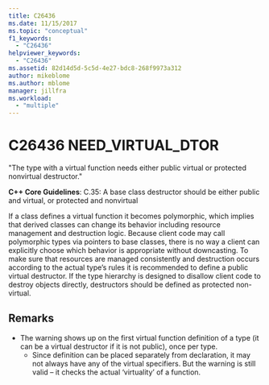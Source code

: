 ```yaml
---
title: C26436
ms.date: 11/15/2017
ms.topic: "conceptual"
f1_keywords:
  - "C26436"
helpviewer_keywords:
  - "C26436"
ms.assetid: 82d14d5d-5c5d-4e27-bdc8-268f9973a312
author: mikeblome
ms.author: mblome
manager: jillfra
ms.workload:
  - "multiple"
---
```

# C26436 NEED_VIRTUAL_DTOR
"The type with a virtual function needs either public virtual or protected nonvirtual destructor."

**C++ Core Guidelines**:
C.35: A base class destructor should be either public and virtual, or protected and nonvirtual

If a class defines a virtual function it becomes polymorphic, which implies that derived classes can change its behavior including resource management and destruction logic. Because client code may call polymorphic types via pointers to base classes, there is no way a client can explicitly choose which behavior is appropriate without downcasting. To make sure that resources are managed consistently and destruction occurs according to the actual type’s rules it is recommended to define a public virtual destructor. If the type hierarchy is designed to disallow client code to destroy objects directly, destructors should be defined as protected non-virtual.

## Remarks
- The warning shows up on the first virtual function definition of a type (it can be a virtual destructor if it is not public), once per type.
  -  Since definition can be placed separately from declaration, it may not always have any of the virtual specifiers. But the warning is still valid – it checks the actual ‘virtuality’ of a function.
